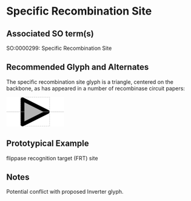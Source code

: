 # Specific Recombination Site

## Associated SO term(s)
SO:0000299: Specific Recombination Site

## Recommended Glyph and Alternates
The specific recombination site glyph is a triangle, centered on the backbone, as has appeared in a number of recombinase circuit papers:

![glyph specification](specific-recombination-site-specification.png)

## Prototypical Example

flippase recognition target (FRT) site

## Notes
Potential conflict with proposed Inverter glyph.
